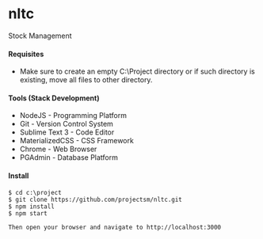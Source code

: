 # nltc
Stock Management

#### Requisites
* Make sure to create an empty C:\Project directory or if such directory is existing, move all files to other directory.

#### Tools (Stack Development)
* NodeJS - Programming Platform
* Git - Version Control System
* Sublime Text 3 - Code Editor
* MaterializedCSS - CSS Framework
* Chrome - Web Browser
* PGAdmin - Database Platform

#### Install

```console
$ cd c:\project
$ git clone https://github.com/projectsm/nltc.git
$ npm install
$ npm start

Then open your browser and navigate to http://localhost:3000
```